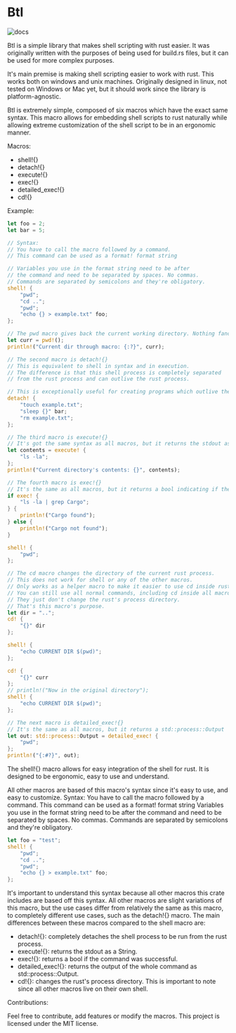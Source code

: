 # Btl

![docs](https://docs.rs/btl/badge.svg?version=0.2.4)

Btl is a simple library that makes shell scripting with rust easier.
It was originally written with the purposes of being used for build.rs files,
but it can be used for more complex purposes.

It's main premise is making shell scripting easier to work with rust.
This works both on windows and unix machines. Originally designed in linux,
not tested on Windows or Mac yet, but it should work since the library is platform-agnostic.

Btl is extremely simple, composed of six macros which have the exact same syntax.
This macro allows for embedding shell scripts to rust naturally while allowing extreme
customization of the shell script to be in an ergonomic manner.

Macros:

- shell!{}
- detach!{}
- execute!{}
- exec!{}
- detailed_exec!{}
- cd!{}

Example:

```rust
let foo = 2;
let bar = 5;

// Syntax:
// You have to call the macro followed by a command.
// This command can be used as a format! format string

// Variables you use in the format string need to be after
// the command and need to be separated by spaces. No commas.
// Commands are separated by semicolons and they're obligatory.
shell! {
    "pwd";
    "cd ..";
    "pwd";
    "echo {} > example.txt" foo;
};

// The pwd macro gives back the current working directory. Nothing fancy.
let curr = pwd!();
println!("Current dir through macro: {:?}", curr);

// The second macro is detach!{}
// This is equivalent to shell in syntax and in execution.
// The difference is that this shell process is completely separated
// from the rust process and can outlive the rust process.

// This is exceptionally useful for creating programs which outlive the main process.
detach! {
    "touch example.txt";
    "sleep {}" bar;
    "rm example.txt";
};

// The third macro is execute!{}
// It's got the same syntax as all macros, but it returns the stdout as a String
let contents = execute! {
    "ls -la";
};
println!("Current directory's contents: {}", contents);

// The fourth macro is exec!{}
// It's the same as all macros, but it returns a bool indicating if the command succeded.
if exec! {
    "ls -la | grep Cargo";
} {
    println!("Cargo found");
} else {
    println!("Cargo not found");
}

shell! {
    "pwd";
};

// The cd macro changes the directory of the current rust process.
// This does not work for shell or any of the other macros.
// Only works as a helper macro to make it easier to use cd inside rust.
// You can still use all normal commands, including cd inside all macros.
// They just don't change the rust's process directory.
// That's this macro's purpose.
let dir = "..";
cd! {
    "{}" dir
};

shell! {
    "echo CURRENT DIR $(pwd)";
};

cd! {
    "{}" curr
};
// println!("Now in the original directory");
shell! {
    "echo CURRENT DIR $(pwd)";
};

// The next macro is detailed_exec!{}
// It's the same as all macros, but it returns a std::process::Output
let out: std::process::Output = detailed_exec! {
    "pwd";
};
println!("{:#?}", out);
```

The shell!{} macro allows for easy integration of the shell for rust.
It is designed to be ergonomic, easy to use and understand.

All other macros are based of this macro's syntax since it's easy to use,
and easy to customize.
Syntax:
You have to call the macro followed by a command.
This command can be used as a format! format string
Variables you use in the format string need to be after
the command and need to be separated by spaces. No commas.
Commands are separated by semicolons and they're obligatory.

```rust
let foo = "test";
shell! {
    "pwd";
    "cd ..";
    "pwd";
    "echo {} > example.txt" foo;
};
```

It's important to understand this syntax because all other macros this crate includes
are based off this syntax.
All other macros are slight variations of this macro,
but the use cases differ from relatively the same as this macro,
to completely different use cases, such as the detach!{} macro.
The main differences between these macros compared to the shell macro are:

- detach!{}: completely detaches the shell process to be run from the rust process.
- execute!{}: returns the stdout as a String.
- exec!{}: returns a bool if the command was successful.
- detailed_exec!{}: returns the output of the whole command as std::process::Output.
- cd!{}: changes the rust's process directory. This is important to note since all other macros live on their own shell.

Contributions:

Feel free to contribute, add features or modify the macros.
This project is licensed under the MIT license.
